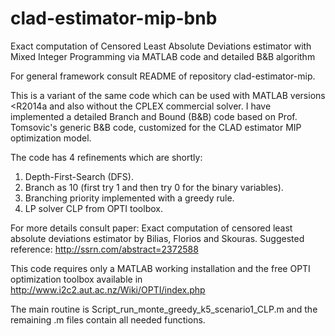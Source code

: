 # clad-estimator-mip-bnb
Exact computation of Censored Least Absolute Deviations estimator with Mixed Integer Programming via MATLAB code and detailed B&amp;B algorithm

For general framework consult README of repository clad-estimator-mip.

This is a variant of the same code which can be used with MATLAB versions <R2014a and also without the CPLEX commercial solver.
I have implemented a detailed Branch and Bound (B&B) code based on Prof. Tomsovic's generic B&B code,
customized for the CLAD estimator MIP optimization model.

The code has 4 refinements which are shortly:
1. Depth-First-Search (DFS).
2. Branch as 10 (first try 1 and then try 0 for the binary variables).
3. Branching priority implemented with a greedy rule.
4. LP solver CLP from OPTI toolbox.

For more details consult paper: Exact computation of censored least absolute deviations estimator by Bilias, Florios and Skouras.
 Suggested reference: http://ssrn.com/abstract=2372588
 
 This code requires only a MATLAB working installation and the free OPTI optimization toolbox available in http://www.i2c2.aut.ac.nz/Wiki/OPTI/index.php

The main routine is Script_run_monte_greedy_k5_scenario1_CLP.m
and the remaining .m files contain all needed functions.
